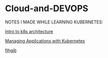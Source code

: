 # Cloud-and-DEVOPS

NOTES I MADE WHILE LEARNING KUBERNETES:


[Intro to k8s architecture](https://wry-washer-047.notion.site/k8s-architecture-6bd13f466f8a42728c892d6468c8c948)

[Managing Applications with Kubernetes](https://wry-washer-047.notion.site/kubernetes-ecosystem-de1d3ed75a224395be0400f12c0d02e6)

[fjhgjb](https://wry-washer-047.notion.site/kubernetes-ecosystem-de1d3ed75a224395be0400f12c0d02e6)
